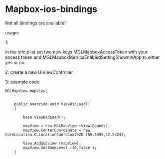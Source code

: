 # Mapbox-ios-bindings


Not all bindings are available!! 


usage: 

1: 

in the info.plist set two new keys  MGLMapboxAccessToken  with your access token and MGLMapboxMetricsEnabledSettingShownInApp to either yes or no. 

2: create a new UIViewController

3: example code 

	MGLMapView mapView;


		public override void ViewDidLoad()
		{

			base.ViewDidLoad();

			mapView = new MGLMapView (View.Bounds);
			mapView.CenterCoordinate = new CoreLocation.CLLocationCoordinate2D (55.6495,12.5424);

			View.AddSubview (mapView);
			mapView.SetZoomLevel (16,false );
		}
